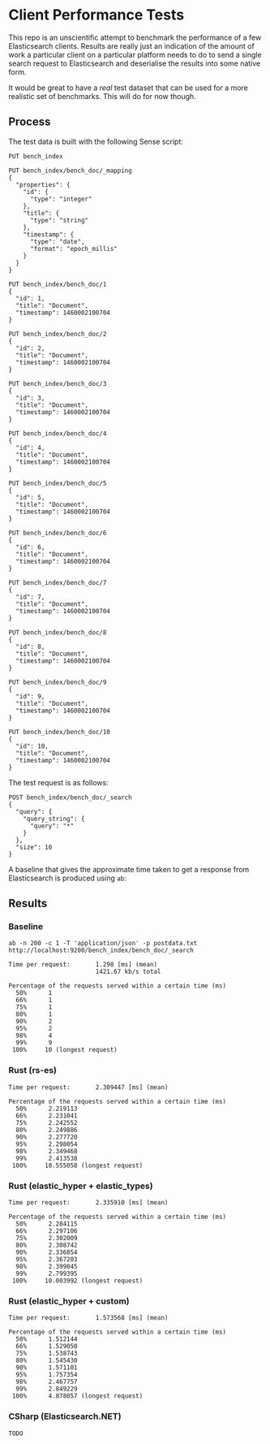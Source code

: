 # Client Performance Tests

This repo is an unscientific attempt to benchmark the performance of a few Elasticsearch clients.
Results are really just an indication of the amount of work a particular client on a particular
platform needs to do to send a single search request to Elasticsearch and deserialise the results
into some native form.

It would be great to have a _real_ test dataset that can be used for a more realistic set of
benchmarks. This will do for now though.

## Process

The test data is built with the following Sense script:

```
PUT bench_index

PUT bench_index/bench_doc/_mapping
{
  "properties": {
    "id": {
      "type": "integer"
    },
    "title": {
      "type": "string"
    },
    "timestamp": {
      "type": "date",
      "format": "epoch_millis"
    }
  }
}

PUT bench_index/bench_doc/1
{
  "id": 1,
  "title": "Document",
  "timestamp": 1460002100704
}

PUT bench_index/bench_doc/2
{
  "id": 2,
  "title": "Document",
  "timestamp": 1460002100704
}

PUT bench_index/bench_doc/3
{
  "id": 3,
  "title": "Document",
  "timestamp": 1460002100704
}

PUT bench_index/bench_doc/4
{
  "id": 4,
  "title": "Document",
  "timestamp": 1460002100704
}

PUT bench_index/bench_doc/5
{
  "id": 5,
  "title": "Document",
  "timestamp": 1460002100704
}

PUT bench_index/bench_doc/6
{
  "id": 6,
  "title": "Document",
  "timestamp": 1460002100704
}

PUT bench_index/bench_doc/7
{
  "id": 7,
  "title": "Document",
  "timestamp": 1460002100704
}

PUT bench_index/bench_doc/8
{
  "id": 8,
  "title": "Document",
  "timestamp": 1460002100704
}

PUT bench_index/bench_doc/9
{
  "id": 9,
  "title": "Document",
  "timestamp": 1460002100704
}

PUT bench_index/bench_doc/10
{
  "id": 10,
  "title": "Document",
  "timestamp": 1460002100704
}
```

The test request is as follows:

```
POST bench_index/bench_doc/_search
{
  "query": {
    "query_string": {
      "query": "*"
    }
  },
  "size": 10
}
```

A baseline that gives the approximate time taken to get a response from Elasticsearch is produced
using `ab`:

## Results

### Baseline

```
ab -n 200 -c 1 -T 'application/json' -p postdata.txt http://localhost:9200/bench_index/bench_doc/_search

Time per request:       1.298 [ms] (mean)
                        1421.67 kb/s total

Percentage of the requests served within a certain time (ms)
  50%      1
  66%      1
  75%      1
  80%      1
  90%      2
  95%      2
  98%      4
  99%      9
 100%     10 (longest request)
```

### Rust (rs-es)

```
Time per request:       2.309447 [ms] (mean)

Percentage of the requests served within a certain time (ms)
  50%      2.219113
  66%      2.231041
  75%      2.242552
  80%      2.249886
  90%      2.277720
  95%      2.298054
  98%      2.349468
  99%      2.413538
 100%     18.555058 (longest request)
```

### Rust (elastic_hyper + elastic_types)

```
Time per request:       2.335910 [ms] (mean)

Percentage of the requests served within a certain time (ms)
  50%      2.284115
  66%      2.297106
  75%      2.302009
  80%      2.308742
  90%      2.336854
  95%      2.367203
  98%      2.399045
  99%      2.799395
 100%     10.003992 (longest request)
```

### Rust (elastic_hyper + custom)

```
Time per request:       1.573568 [ms] (mean)

Percentage of the requests served within a certain time (ms)
  50%      1.512144
  66%      1.529050
  75%      1.538743
  80%      1.545430
  90%      1.571101
  95%      1.757354
  98%      2.467757
  99%      2.849229
 100%      4.878057 (longest request)
```

### CSharp (Elasticsearch.NET)

```
TODO
```
